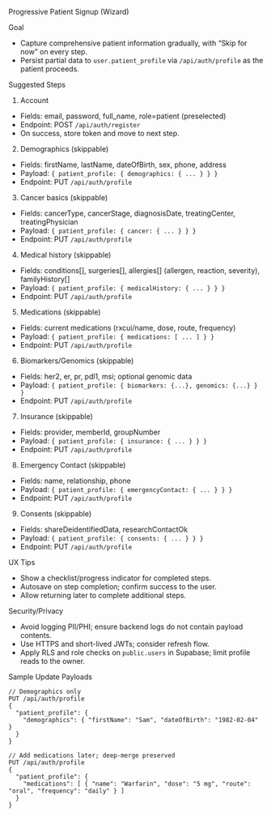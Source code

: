 Progressive Patient Signup (Wizard)

Goal
- Capture comprehensive patient information gradually, with “Skip for now” on every step.
- Persist partial data to `user.patient_profile` via `/api/auth/profile` as the patient proceeds.

Suggested Steps
1) Account
  - Fields: email, password, full_name, role=patient (preselected)
  - Endpoint: POST `/api/auth/register`
  - On success, store token and move to next step.

2) Demographics (skippable)
  - Fields: firstName, lastName, dateOfBirth, sex, phone, address
  - Payload: `{ patient_profile: { demographics: { ... } } }`
  - Endpoint: PUT `/api/auth/profile`

3) Cancer basics (skippable)
  - Fields: cancerType, cancerStage, diagnosisDate, treatingCenter, treatingPhysician
  - Payload: `{ patient_profile: { cancer: { ... } } }`
  - Endpoint: PUT `/api/auth/profile`

4) Medical history (skippable)
  - Fields: conditions[], surgeries[], allergies[] (allergen, reaction, severity), familyHistory[]
  - Payload: `{ patient_profile: { medicalHistory: { ... } } }`
  - Endpoint: PUT `/api/auth/profile`

5) Medications (skippable)
  - Fields: current medications (rxcui/name, dose, route, frequency)
  - Payload: `{ patient_profile: { medications: [ ... ] } }`
  - Endpoint: PUT `/api/auth/profile`

6) Biomarkers/Genomics (skippable)
  - Fields: her2, er, pr, pdl1, msi; optional genomic data
  - Payload: `{ patient_profile: { biomarkers: {...}, genomics: {...} } }`
  - Endpoint: PUT `/api/auth/profile`

7) Insurance (skippable)
  - Fields: provider, memberId, groupNumber
  - Payload: `{ patient_profile: { insurance: { ... } } }`
  - Endpoint: PUT `/api/auth/profile`

8) Emergency Contact (skippable)
  - Fields: name, relationship, phone
  - Payload: `{ patient_profile: { emergencyContact: { ... } } }`
  - Endpoint: PUT `/api/auth/profile`

9) Consents (skippable)
  - Fields: shareDeidentifiedData, researchContactOk
  - Payload: `{ patient_profile: { consents: { ... } } }`
  - Endpoint: PUT `/api/auth/profile`

UX Tips
- Show a checklist/progress indicator for completed steps.
- Autosave on step completion; confirm success to the user.
- Allow returning later to complete additional steps.

Security/Privacy
- Avoid logging PII/PHI; ensure backend logs do not contain payload contents.
- Use HTTPS and short-lived JWTs; consider refresh flow.
- Apply RLS and role checks on `public.users` in Supabase; limit profile reads to the owner.

Sample Update Payloads
```
// Demographics only
PUT /api/auth/profile
{
  "patient_profile": {
    "demographics": { "firstName": "Sam", "dateOfBirth": "1982-02-04" }
  }
}

// Add medications later; deep-merge preserved
PUT /api/auth/profile
{
  "patient_profile": {
    "medications": [ { "name": "Warfarin", "dose": "5 mg", "route": "oral", "frequency": "daily" } ]
  }
}
```

